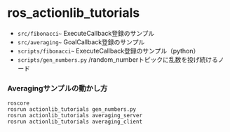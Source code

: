 # ros_actionlib_tutorials

- `src/fibonacci~` ExecuteCallback登録のサンプル
- `src/averaging~` GoalCallback登録のサンプル
- `scripts/fibonacci~` ExecuteCallback登録のサンプル（python）
- `scripts/gen_numbers.py` /random_numberトピックに乱数を投げ続けるノード

### Averagingサンプルの動かし方
```
roscore
rosrun actionlib_tutorials gen_numbers.py
rosrun actionlib_tutorials averaging_server
rosrun actionlib_tutorials averaging_client
```
